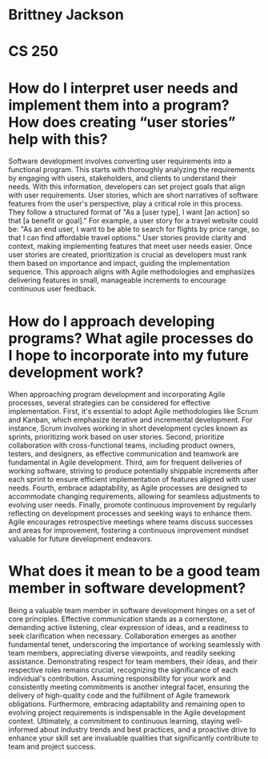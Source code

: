 # Brittney Jackson
# CS 250

# How do I interpret user needs and implement them into a program? How does creating “user stories” help with this?
Software development involves converting user requirements into a functional program. This starts with thoroughly analyzing the requirements by engaging with users, stakeholders, and clients to understand their needs. With this information, developers can set project goals that align with user requirements. User stories, which are short narratives of software features from the user's perspective, play a critical role in this process. They follow a structured format of "As a [user type], I want [an action] so that [a benefit or goal]." For example, a user story for a travel website could be: "As an end user, I want to be able to search for flights by price range, so that I can find affordable travel options." User stories provide clarity and context, making implementing features that meet user needs easier. Once user stories are created, prioritization is crucial as developers must rank them based on importance and impact, guiding the implementation sequence. This approach aligns with Agile methodologies and emphasizes delivering features in small, manageable increments to encourage continuous user feedback.

# How do I approach developing programs? What agile processes do I hope to incorporate into my future development work?
When approaching program development and incorporating Agile processes, several strategies can be considered for effective implementation. First, it's essential to adopt Agile methodologies like Scrum and Kanban, which emphasize iterative and incremental development. For instance, Scrum involves working in short development cycles known as sprints, prioritizing work based on user stories. Second, prioritize collaboration with cross-functional teams, including product owners, testers, and designers, as effective communication and teamwork are fundamental in Agile development. Third, aim for frequent deliveries of working software, striving to produce potentially shippable increments after each sprint to ensure efficient implementation of features aligned with user needs. Fourth, embrace adaptability, as Agile processes are designed to accommodate changing requirements, allowing for seamless adjustments to evolving user needs. Finally, promote continuous improvement by regularly reflecting on development processes and seeking ways to enhance them. Agile encourages retrospective meetings where teams discuss successes and areas for improvement, fostering a continuous improvement mindset valuable for future development endeavors.

# What does it mean to be a good team member in software development?
Being a valuable team member in software development hinges on a set of core principles. Effective communication stands as a cornerstone, demanding active listening, clear expression of ideas, and a readiness to seek clarification when necessary. Collaboration emerges as another fundamental tenet, underscoring the importance of working seamlessly with team members, appreciating diverse viewpoints, and readily seeking assistance. Demonstrating respect for team members, their ideas, and their respective roles remains crucial, recognizing the significance of each individual's contribution. Assuming responsibility for your work and consistently meeting commitments is another integral facet, ensuring the delivery of high-quality code and the fulfillment of Agile framework obligations. Furthermore, embracing adaptability and remaining open to evolving project requirements is indispensable in the Agile development context. Ultimately, a commitment to continuous learning, staying well-informed about industry trends and best practices, and a proactive drive to enhance your skill set are invaluable qualities that significantly contribute to team and project success. 
